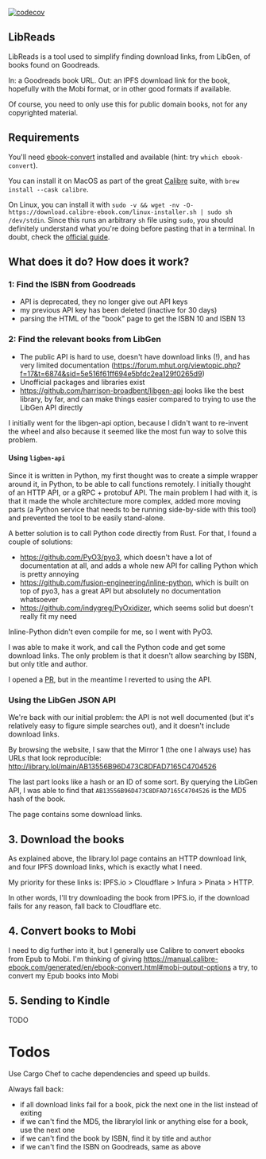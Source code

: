 [![codecov](https://codecov.io/gh/tsauvajon/libreads/branch/master/graph/badge.svg?token=dmbsZKZho2)](https://codecov.io/gh/tsauvajon/libreads)

## LibReads

LibReads is a tool used to simplify finding download links, from LibGen, of books found on Goodreads.

In: a Goodreads book URL.
Out: an IPFS download link for the book, hopefully with the Mobi format, or in other good formats
if available.

Of course, you need to only use this for public domain books, not for any copyrighted material.

## Requirements

You'll need [ebook-convert](https://manual.calibre-ebook.com/generated/en/ebook-convert.html) installed
and available (hint: try `which ebook-convert`).

You can install it on MacOS as part of the great [Calibre](https://calibre-ebook.com/) suite,
with `brew install --cask calibre`.

On Linux, you can install it with `sudo -v && wget -nv -O- https://download.calibre-ebook.com/linux-installer.sh | sudo sh /dev/stdin`. Since this runs an arbitrary `sh` file using `sudo`, you should definitely understand what you're doing before pasting that in a terminal. In doubt, check the [official guide](https://calibre-ebook.com/download_linux).

## What does it do? How does it work?

### 1: Find the ISBN from Goodreads

- API is deprecated, they no longer give out API keys
- my previous API key has been deleted (inactive for 30 days)
- parsing the HTML of the "book" page to get the ISBN 10 and ISBN 13

### 2: Find the relevant books from LibGen

- The public API is hard to use, doesn't have download links (!), and has very limited documentation (https://forum.mhut.org/viewtopic.php?f=17&t=6874&sid=5e516f61ff694e5bfdc2ea129f0265d9)
- Unofficial packages and libraries exist
- https://github.com/harrison-broadbent/libgen-api looks like the best library, by far, and can make things easier compared to trying to use the LibGen API directly

I initially went for the libgen-api option, because I didn't want to re-invent the wheel and also because it seemed like the most fun way to solve this problem.

#### Using `ligben-api`

Since it is written in Python, my first thought was to create a simple wrapper around it, in Python, to be able to call functions remotely.
I initially thought of an HTTP API, or a gRPC + protobuf API.
The main problem I had with it, is that it made the whole architecture more
complex, added more moving parts (a Python service that needs to be running
side-by-side with this tool) and prevented the tool to be easily stand-alone.

A better solution is to call Python code directly from Rust.
For that, I found a couple of solutions:
- https://github.com/PyO3/pyo3, which doesn't have a lot of documentation at all, and adds a whole new API for calling Python which is pretty annoying
- https://github.com/fusion-engineering/inline-python, which is built on top of pyo3, has a great API but absolutely no documentation whatsoever
- https://github.com/indygreg/PyOxidizer, which seems solid but doesn't really fit my need

Inline-Python didn't even compile for me, so I went with PyO3.

I was able to make it work, and call the Python code and get some download links.
The only problem is that it doesn't allow searching by ISBN, but only title and author.

I opened a [PR](https://github.com/harrison-broadbent/libgen-api/pull/26), but in the meantime
I reverted to using the API.

### Using the LibGen JSON API

We're back with our initial problem: the API is not well documented (but it's relatively easy
to figure simple searches out), and it doesn't include download links.

By browsing the website, I saw that the Mirror 1 (the one I always use) has URLs
that look reproducible:
http://library.lol/main/AB13556B96D473C8DFAD7165C4704526

The last part looks like a hash or an ID of some sort. By querying the LibGen API,
I was able to find that `AB13556B96D473C8DFAD7165C4704526` is the MD5 hash of the book.

The page contains some download links.

## 3. Download the books

As explained above, the library.lol page contains an HTTP download link, and
four IPFS download links, which is exactly what I need.

My priority for these links is:
IPFS.io > Cloudflare > Infura > Pinata > HTTP.

In other words, I'll try downloading the book from IPFS.io, if the download fails
for any reason, fall back to Cloudflare etc.

## 4. Convert books to Mobi

I need to dig further into it, but I generally use Calibre to convert ebooks from Epub to Mobi.
I'm thinking of giving https://manual.calibre-ebook.com/generated/en/ebook-convert.html#mobi-output-options a try,
to convert my Epub books into Mobi

## 5. Sending to Kindle

TODO


# Todos

Use Cargo Chef to cache dependencies and speed up builds.

Always fall back:
- if all download links fail for a book, pick the next one in the list instead of exiting
- if we can't find the MD5, the librarylol link or anything else for a book, use the next one
- if we can't find the book by ISBN, find it by title and author
- if we can't find the ISBN on Goodreads, same as above
